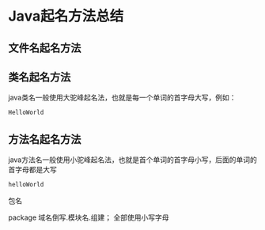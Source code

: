 # Java起名方法总结

## 文件名起名方法

## 类名起名方法

java类名一般使用大驼峰起名法，也就是每一个单词的首字母大写，例如：

```java
HelloWorld
```

## 方法名起名方法

java方法名一般使用小驼峰起名法，也就是首个单词的首字母小写，后面的单词的首字母都是大写

```java
helloWorld
```

包名

package 域名倒写.模块名.组建；
全部使用小写字母
